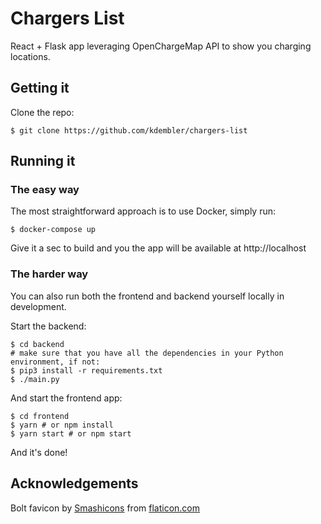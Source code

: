# Chargers List

React + Flask app leveraging OpenChargeMap API to show you charging locations.

## Getting it
Clone the repo:
```
$ git clone https://github.com/kdembler/chargers-list
```

## Running it
### The easy way
The most straightforward approach is to use Docker, simply run:
```
$ docker-compose up
```
Give it a sec to build and you the app will be available at http://localhost

### The harder way
You can also run both the frontend and backend yourself locally in development.

Start the backend:
```
$ cd backend
# make sure that you have all the dependencies in your Python environment, if not:
$ pip3 install -r requirements.txt
$ ./main.py
```

And start the frontend app:
```
$ cd frontend
$ yarn # or npm install
$ yarn start # or npm start
```

And it's done!

## Acknowledgements
Bolt favicon by [Smashicons](https://flaticon.com/authors/smashicons) from [flaticon.com](https://www.flaticon.com)
